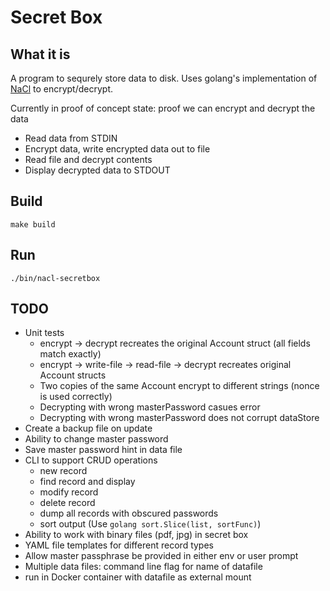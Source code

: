 # Secret Box

## What it is

A program to sequrely store data to disk. Uses golang's implementation of [NaCl](https://godoc.org/golang.org/x/crypto/nacl/secretbox) to encrypt/decrypt.

Currently in proof of concept state: proof we can encrypt and decrypt the data
- Read data from STDIN
- Encrypt data, write encrypted data out to file
- Read file and decrypt contents
- Display decrypted data to STDOUT

## Build

`make build`

## Run

`./bin/nacl-secretbox`

## TODO
- Unit tests
    - encrypt -> decrypt recreates the original Account struct (all fields match exactly)
    - encrypt -> write-file -> read-file -> decrypt recreates original Account structs
    - Two copies of the same Account encrypt to different strings (nonce is used correctly)
    - Decrypting with wrong masterPassword casues error
    - Decrypting with wrong masterPassword does not corrupt dataStore
- Create a backup file on update
- Ability to change master password
- Save master password hint in data file
- CLI to support CRUD operations
   - new record
   - find record and display
   - modify record
   - delete record
   - dump all records with obscured passwords
   - sort output (Use `golang sort.Slice(list, sortFunc)`)
- Ability to work with binary files (pdf, jpg) in secret box
- YAML file templates for different record types
- Allow master passphrase be provided in either env or user prompt
- Multiple data files: command line flag for name of datafile
- run in Docker container with datafile as external mount
